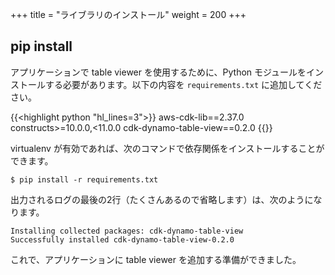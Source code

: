 +++
title = "ライブラリのインストール"
weight = 200
+++

## pip install

アプリケーションで table viewer を使用するために、Python モジュールをインストールする必要があります。以下の内容を `requirements.txt` に追加してください。

{{<highlight python "hl_lines=3">}}
aws-cdk-lib==2.37.0
constructs>=10.0.0,<11.0.0
cdk-dynamo-table-view==0.2.0
{{</highlight>}}

virtualenv が有効であれば、次のコマンドで依存関係をインストールすることができます。

```
$ pip install -r requirements.txt
```

出力されるログの最後の2行（たくさんあるので省略します）は、次のようになります。

```
Installing collected packages: cdk-dynamo-table-view
Successfully installed cdk-dynamo-table-view-0.2.0
```

これで、アプリケーションに table viewer を追加する準備ができました。
